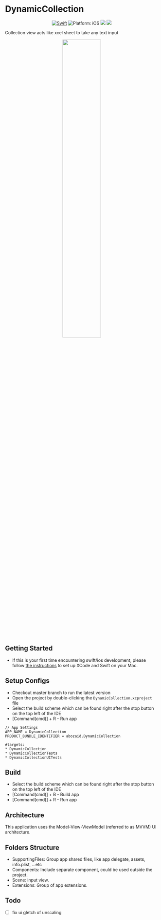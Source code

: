 # DynamicCollection
</p>
 <p align="center">
<a href="https://developer.apple.com/swift/"><img src="https://img.shields.io/badge/Swift-5.0-orange.svg?style=flat" alt="Swift"/></a>
<img src="https://img.shields.io/badge/Platform-iOS%2012.4+-lightgrey.svg" alt="Platform: iOS">
<img src="https://img.shields.io/badge/XCode-12.2%2B-lightgrey">
<img src="https://img.shields.io/badge/Code%20Coverage-89%25-brightgreen">
</p>

Collection view acts like xcel sheet to take any text input
 
 <p align="center">
 <img src="https://github.com/abuzeid-ibrahim/DynamicCollection/blob/master/demo.gif" width="50%">
 </p>

## Getting Started
- If this is your first time encountering swift/ios development, please follow [the instructions](https://developer.apple.com/support/xcode/) to set up XCode and Swift on your Mac.

## Setup Configs
- Checkout master branch to run the latest version
- Open the project by double-clicking the `DynamicCollection.xcproject` file
- Select the build scheme which can be found right after the stop button on the top left of the IDE
- [Command(cmd)] + R - Run app
```
// App Settings
APP_NAME = DynamicCollection
PRODUCT_BUNDLE_IDENTIFIER = abozaid.DynamicCollection

#targets:
* DynamicCollection
* DynamicCollectionTests
* DynamicCollectionUITests

```

## Build
* Select the build scheme which can be found right after the stop button on the top left of the IDE
* [Command(cmd)] + B - Build app
* [Command(cmd)] + R - Run app

## Architecture
This application uses the Model-View-ViewModel (referred to as MVVM) UI architecture.

## Folders Structure
* SupportingFiles: Group app shared files, like app delegate, assets, info.plist, ...etc
* Components: Include separate component, could be used outside the project.
* Scene: input view.
* Extensions: Group of app extensions.
## Todo
- [ ] fix ui gletch of unscaling
